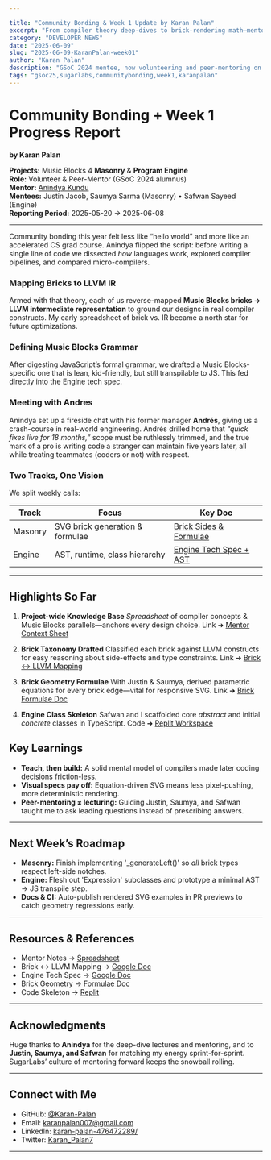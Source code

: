 ```yaml
---

title: "Community Bonding & Week 1 Update by Karan Palan"
excerpt: "From compiler theory deep-dives to brick-rendering math—mentoring the 2025 Music Blocks Masonry & Engine cohorts."
category: "DEVELOPER NEWS"
date: "2025-06-09"
slug: "2025-06-09-KaranPalan-week01"
author: "Karan Palan"
description: "GSoC 2024 mentee, now volunteering and peer-mentoring on Music Blocks 4"
tags: "gsoc25,sugarlabs,communitybonding,week1,karanpalan"
---
```


<!-- markdownlint-disable -->

# Community Bonding + Week 1 Progress Report

**by Karan Palan**

**Projects:** Music Blocks 4 **Masonry** & **Program Engine**  
**Role:** Volunteer & Peer-Mentor (GSoC 2024 alumnus)  
**Mentor:** [Anindya Kundu](https://github.com/meganindya/)  
**Mentees:** Justin Jacob, Saumya Sarma (Masonry) • Safwan Sayeed (Engine)  
**Reporting Period:** 2025-05-20 → 2025-06-08  

---

Community bonding this year felt less like “hello world” and more like an accelerated CS grad course. Anindya flipped the script: before writing a single line of code we dissected *how* languages work, explored compiler pipelines, and compared micro-compilers.

### Mapping Bricks to LLVM IR

Armed with that theory, each of us reverse-mapped **Music Blocks bricks → LLVM intermediate representation** to ground our designs in real compiler constructs. My early spreadsheet of brick vs. IR became a north star for future optimizations.

### Defining Music Blocks Grammar

After digesting JavaScript’s formal grammar, we drafted a Music Blocks-specific one that is lean, kid-friendly, but still transpilable to JS. This fed directly into the Engine tech spec.

### Meeting with Andres

Anindya set up a fireside chat with his former manager **Andrés**, giving us a crash-course in real-world engineering. Andrés drilled home that *“quick fixes live for 18 months,”* scope must be ruthlessly trimmed, and the true mark of a pro is writing code a stranger can maintain five years later, all while treating teammates (coders or not) with respect.

### Two Tracks, One Vision

We split weekly calls:

| Track   | Focus                           | Key Doc                                                                                                    |
| ------- | ------------------------------- | ---------------------------------------------------------------------------------------------------------- |
| Masonry | SVG brick generation & formulae | [Brick Sides & Formulae](https://docs.google.com/document/d/1AUlA2leDJIfV3ZXceLhCaITftExq6c5BcUBMZOtZBvE/) |
| Engine  | AST, runtime, class hierarchy   | [Engine Tech Spec + AST](https://docs.google.com/document/d/1_MCCgl-RqiEQH0UQ4EX-2O6G4iRxgHAY1rZpw3QPXT0/) |

---

## Highlights So Far

1. **Project-wide Knowledge Base**
   *Spreadsheet* of compiler concepts & Music Blocks parallels—anchors every design choice.
   Link ➜ [Mentor Context Sheet](https://docs.google.com/spreadsheets/d/1LFuIlzRiMlEfeLr21x8_SYnVIQ5baVQv8tz2GWN9PfU/)

2. **Brick Taxonomy Drafted**
   Classified each brick against LLVM constructs for easy reasoning about side-effects and type constraints.
   Link ➜ [Brick ↔️ LLVM Mapping](https://docs.google.com/document/d/1BswWHadyy4yC3_3vK6KHZnMn0u6jbbYiQ6JQWiqRMLw/)

3. **Brick Geometry Formulae**
   With Justin & Saumya, derived parametric equations for every brick edge—vital for responsive SVG.
   Link ➜ [Brick Formulae Doc](https://docs.google.com/document/d/1AUlA2leDJIfV3ZXceLhCaITftExq6c5BcUBMZOtZBvE/)

4. **Engine Class Skeleton**
   Safwan and I scaffolded core *abstract* and initial *concrete* classes in TypeScript.
   Code ➜ [Replit Workspace](https://replit.com/@karanpalan007/engine-abstract-classes?v=1)



## Key Learnings

* **Teach, then build:** A solid mental model of compilers made later coding decisions friction-less.
* **Visual specs pay off:** Equation-driven SVG means less pixel-pushing, more deterministic rendering.
* **Peer-mentoring ≠ lecturing:** Guiding Justin, Saumya, and Safwan taught me to ask leading questions instead of prescribing answers.

---

## Next Week’s Roadmap

* **Masonry:** Finish implementing '_generateLeft()' so *all* brick types respect left-side notches.
* **Engine:** Flesh out 'Expression' subclasses and prototype a minimal AST → JS transpile step.
* **Docs & CI:** Auto-publish rendered SVG examples in PR previews to catch geometry regressions early.

---

## Resources & References

* Mentor Notes → [Spreadsheet](https://docs.google.com/spreadsheets/d/1LFuIlzRiMlEfeLr21x8_SYnVIQ5baVQv8tz2GWN9PfU/)
* Brick ↔️ LLVM Mapping → [Google Doc](https://docs.google.com/document/d/1BswWHadyy4yC3_3vK6KHZnMn0u6jbbYiQ6JQWiqRMLw/)
* Engine Tech Spec → [Google Doc](https://docs.google.com/document/d/1_MCCgl-RqiEQH0UQ4EX-2O6G4iRxgHAY1rZpw3QPXT0/)
* Brick Geometry → [Formulae Doc](https://docs.google.com/document/d/1AUlA2leDJIfV3ZXceLhCaITftExq6c5BcUBMZOtZBvE/)
* Code Skeleton → [Replit](https://replit.com/@karanpalan007/engine-abstract-classes?v=1)

---

## Acknowledgments

Huge thanks to **Anindya** for the deep-dive lectures and mentoring, and to **Justin, Saumya, and Safwan** for matching my energy sprint-for-sprint. SugarLabs’ culture of mentoring forward keeps the snowball rolling.

---

## Connect with Me

* GitHub: [@Karan-Palan](https://github.com/Karan-Palan/)
* Email: [karanpalan007@gmail.com](mailto:karanpalan007@gmail.com)
* LinkedIn: [karan-palan-476472289/](https://www.linkedin.com/in/karan-palan-476472289/)
* Twitter: [Karan_Palan7](https://x.com/Karan_Palan7)

---
